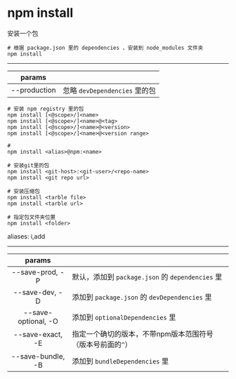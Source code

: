 # npm install

安装一个包

```
# 根据 package.json 里的 dependencies ，安装到 node_modules 文件夹
npm install
```

---

| params | | 
| :-: | :- |
| --production | 忽略 `devDependencies` 里的包 |

```
# 安装 npm registry 里的包
npm install [<@scope>/]<name>
npm install [<@scope>/]<name>@<tag>
npm install [<@scope>/]<name>@<version>
npm install [<@scope>/]<name>@<version range>

#
npm install <alias>@npm:<name>

# 安装git里的包
npm install <git-host>:<git-user>/<repo-name>
npm install <git repo url>

# 安装压缩包
npm install <tarble file>
npm install <tarble url>

# 指定包文件夹位置
npm install <folder>
```

aliases:  i,add

---

| params | |
| :-: | :- |
| --save-prod, -P | 默认，添加到 `package.json` 的 `dependencies` 里 |
| --save-dev, -D | 添加到 `package.json` 的 `devDependencies` 里 | 
| --save-optional, -O | 添加到 `optionalDependencies` 里 |
| --save-exact, -E | 指定一个确切的版本，不带npm版本范围符号（版本号前面的`^`） |
| --save-bundle, -B | 添加到 `bundleDependencies` 里 | 
